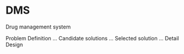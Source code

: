 # DMS
Drug management system

Problem Definition
...
Candidate solutions
...
Selected solution
...
Detail Design

